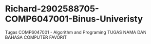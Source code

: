 # Richard-2902588705-COMP6047001-Binus-Univeristy
Tugas COMP6047001 - Algorithm and Programing
TUGAS NAMA DAN BAHASA COMPUTER FAVORIT
